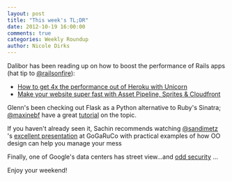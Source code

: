 ```yaml
---
layout: post
title: "This week's TL;DR"
date: 2012-10-19 16:00:00
comments: true
categories: Weekly Roundup
author: Nicole Dirks
---
```


Dalibor has been reading up on how to boost the performance of Rails apps (hat tip to [@railsonfire](http://www.twitter.com/railsonfire)):

* [How to get 4x the performance out of Heroku with Unicorn](http://blog.railsonfire.com/2012/05/06/Unicorn-on-Heroku.html)
* [Make your website super fast with Asset Pipeline, Sprites & Cloudfront](http://blog.railsonfire.com/2012/05/18/Assets-Sprites-CDN.html)

Glenn's been checking out Flask as a Python alternative to Ruby's Sinatra; [@maxinebf](https://twitter.com/maximebf) have a great [tutorial](http://maximebf.com/blog/2012/10/building-websites-in-python-with-flask/#.UIE8sGmwUqt) on the topic.  

If you haven't already seen it, Sachin recommends watching [@sandimetz](https://twitter.com/sandimetz) 's [excellent presentation](http://www.confreaks.com/videos/1115-gogaruco2012-go-ahead-make-a-mess) at GoGaRuCo with practical examples of how OO design can help you manage your mess

Finally, one of Google's data centers has street view...and [odd security](https://maps.google.com/maps?hl=en&ll=35.898176,-81.548166&spn=0.007622,0.013486&sll=35.900197,-81.547024&layer=c&cid=7373938251588581469&panoid=qlcZPzXMS12y_CrDh64Qvw&cbp=13,339.35,,0,4.29&gl=US&t=m&cbll=35.898186,-81.548184&z=17) ...

Enjoy your weekend!
